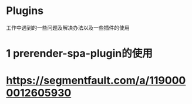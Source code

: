 # Plugins
工作中遇到的一些问题及解决办法以及一些插件的使用

# 1 prerender-spa-plugin的使用 
# https://segmentfault.com/a/1190000012605930
<!-- 
var PrerenderSpaPlugin = require('prerender-spa-plugin')

var webpackConfig = merge(baseWebpackConfig, {
  plugins: [
    //这段代码意思是拷贝static文件至根目录使得渲染的文件可以找到js、css
    new CopyWebpackPlugin([{
      from: 'static'
    }]),
    
    
    new PrerenderSpaPlugin(
    //将渲染的文件放到dist目录下
      path.join(__dirname, '../dist'),   
      //需要预渲染的路由信息
      [ '/','/introduct','/culture','/Chairman','/president','/fund','/news','/honor' ],
      {
      //在一定时间后再捕获页面信息，使得页面数据信息加载完成
        captureAfterTime: 50000,
        //忽略打包错误
        ignoreJSErrors: true,
        phantomOptions: '--web-security=false',
        maxAttempts: 10,
      }
    ), 
    -->
  #